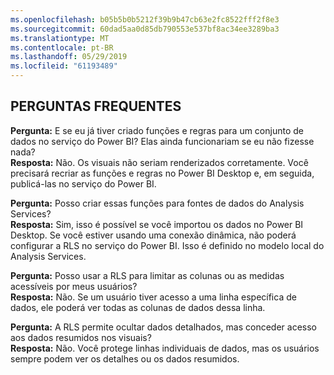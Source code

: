 ```yaml
---
ms.openlocfilehash: b05b5b0b5212f39b9b47cb63e2fc8522fff2f8e3
ms.sourcegitcommit: 60dad5aa0d85db790553e537bf8ac34ee3289ba3
ms.translationtype: MT
ms.contentlocale: pt-BR
ms.lasthandoff: 05/29/2019
ms.locfileid: "61193489"
---
```

## <a name="faq"></a>PERGUNTAS FREQUENTES
**Pergunta:** E se eu já tiver criado funções e regras para um conjunto de dados no serviço do Power BI? Elas ainda funcionariam se eu não fizesse nada?  
**Resposta:** Não. Os visuais não seriam renderizados corretamente. Você precisará recriar as funções e regras no Power BI Desktop e, em seguida, publicá-las no serviço do Power BI.

**Pergunta:** Posso criar essas funções para fontes de dados do Analysis Services?  
**Resposta:** Sim, isso é possível se você importou os dados no Power BI Desktop. Se você estiver usando uma conexão dinâmica, não poderá configurar a RLS no serviço do Power BI. Isso é definido no modelo local do Analysis Services.

**Pergunta:** Posso usar a RLS para limitar as colunas ou as medidas acessíveis por meus usuários?  
**Resposta:** Não. Se um usuário tiver acesso a uma linha específica de dados, ele poderá ver todas as colunas de dados dessa linha.

**Pergunta:** A RLS permite ocultar dados detalhados, mas conceder acesso aos dados resumidos nos visuais?  
**Resposta:** Não. Você protege linhas individuais de dados, mas os usuários sempre podem ver os detalhes ou os dados resumidos.

